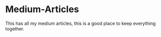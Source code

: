 # Medium-Articles
This has all my medium articles, this is a good place to keep everything together.
